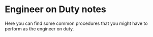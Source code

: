 Engineer on Duty notes
======================

Here you can find some common procedures that you might have to perform as the
engineer on duty.
